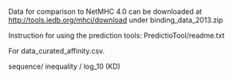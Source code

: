 Data for comparison to NetMHC 4.0 can be downloaded at http://tools.iedb.org/mhci/download under binding_data_2013.zip

Instruction for using the prediction tools: PredictioTool/readme.txt

For data_curated_affinity.csv.

sequence/ inequality / log_10 (KD)
